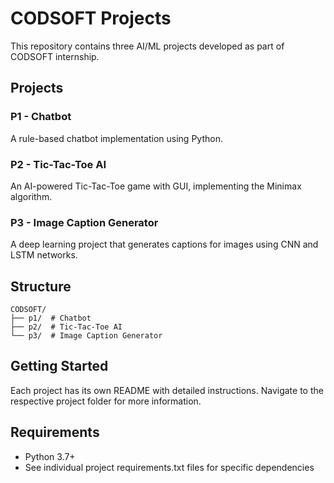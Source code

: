 # CODSOFT Projects

This repository contains three AI/ML projects developed as part of CODSOFT internship.

## Projects

### P1 - Chatbot
A rule-based chatbot implementation using Python.

### P2 - Tic-Tac-Toe AI
An AI-powered Tic-Tac-Toe game with GUI, implementing the Minimax algorithm.

### P3 - Image Caption Generator
A deep learning project that generates captions for images using CNN and LSTM networks.

## Structure

```
CODSOFT/
├── p1/  # Chatbot
├── p2/  # Tic-Tac-Toe AI
└── p3/  # Image Caption Generator
```

## Getting Started

Each project has its own README with detailed instructions. Navigate to the respective project folder for more information.

## Requirements

- Python 3.7+
- See individual project requirements.txt files for specific dependencies

